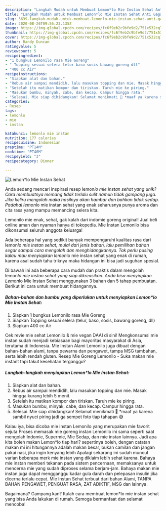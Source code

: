 ```yaml
---
description: "Langkah Mudah untuk Membuat Lemon*lo Mie Instan Sehat Anti Gagal"
title: "Langkah Mudah untuk Membuat Lemon*lo Mie Instan Sehat Anti Gagal"
slug: 3639-langkah-mudah-untuk-membuat-lemonlo-mie-instan-sehat-anti-gagal
date: 2020-08-26T09:56:23.135Z
image: https://img-global.cpcdn.com/recipes/fc6f9eb2c9bfe9d2/751x532cq70/lemonlo-mie-instan-sehat-foto-resep-utama.jpg
thumbnail: https://img-global.cpcdn.com/recipes/fc6f9eb2c9bfe9d2/751x532cq70/lemonlo-mie-instan-sehat-foto-resep-utama.jpg
cover: https://img-global.cpcdn.com/recipes/fc6f9eb2c9bfe9d2/751x532cq70/lemonlo-mie-instan-sehat-foto-resep-utama.jpg
author: Randy Duncan
ratingvalue: 5
reviewcount: 5
recipeingredient:
- "1 bungkus Lemonilo rasa Mie Goreng"
- " Topping sesuai selera telur baso sosis bawang goreng dll"
- "400 cc Air"
recipeinstructions:
- "Siapkan alat dan bahan."
- "Rebus air sampai mendidih, lalu masukan topping dan mie. Masak hingga kurang lebih 5 menit."
- "Setelah itu matikan kompor dan tiriskan. Taruh mie ke piring."
- "Masukan bumbu, minyak, cabe, dan kecap. Campur hingga rata."
- "Selesai. Mie siap dihidangkan! Selamat menikmati 🥳 *maaf ya karena sambil nyuci piring jadi ga sempet foto tiap tahapan 😅"
categories:
- Resep
tags:
- lemonlo
- mie
- instan

katakunci: lemonlo mie instan 
nutrition: 177 calories
recipecuisine: Indonesian
preptime: "PT14M"
cooktime: "PT40M"
recipeyield: "3"
recipecategory: Dinner

---
```



![Lemon*lo Mie Instan Sehat](https://img-global.cpcdn.com/recipes/fc6f9eb2c9bfe9d2/751x532cq70/lemonlo-mie-instan-sehat-foto-resep-utama.jpg)

Anda sedang mencari inspirasi resep lemon*lo mie instan sehat yang unik? Cara membuatnya memang tidak terlalu sulit namun tidak gampang juga. Jika keliru mengolah maka hasilnya akan hambar dan bahkan tidak sedap. Padahal lemon*lo mie instan sehat yang enak seharusnya punya aroma dan cita rasa yang mampu memancing selera kita.

Lemonilo mie enak, sehat, gak kalah dari indomie goreng original! Jual beli online aman dan nyaman hanya di tokopedia. Mie Instan Lemonilo bisa dikonsumsi seluruh anggota keluarga!

Ada beberapa hal yang sedikit banyak mempengaruhi kualitas rasa dari lemon*lo mie instan sehat, mulai dari jenis bahan, lalu pemilihan bahan segar sampai cara mengolah dan menghidangkannya. Tak perlu pusing kalau mau menyiapkan lemon*lo mie instan sehat yang enak di rumah, karena asal sudah tahu triknya maka hidangan ini bisa jadi suguhan spesial.


Di bawah ini ada beberapa cara mudah dan praktis dalam mengolah lemon*lo mie instan sehat yang siap dikreasikan. Anda bisa menyiapkan Lemon*lo Mie Instan Sehat menggunakan 3 bahan dan 5 tahap pembuatan. Berikut ini cara untuk membuat hidangannya.

<!--inarticleads1-->

##### Bahan-bahan dan bumbu yang diperlukan untuk menyiapkan Lemon*lo Mie Instan Sehat:

1. Siapkan 1 bungkus Lemonilo rasa Mie Goreng
1. Siapkan  Topping sesuai selera (telur, baso, sosis, bawang goreng, dll)
1. Siapkan 400 cc Air


Cek revie mie sehat Lemonilo &amp; mie vegan DAAI di sini! Mengkonsumsi mie instan sudah menjadi kebiasaan bagi mayoritas masyarakat di Asia, terutama di Indonesia. Mie Instan Alami Lemonilo juga dibuat dengan bahan-bahan alami, tanpa pewarna dan pengawet, tampa MSG tambahan, serta lebih rendah gluten. Resep Mie Goreng Lemonilo - Suka makan mie instant tapi takut kesehatan terganggu? 

<!--inarticleads2-->

##### Langkah-langkah menyiapkan Lemon*lo Mie Instan Sehat:

1. Siapkan alat dan bahan.
1. Rebus air sampai mendidih, lalu masukan topping dan mie. Masak hingga kurang lebih 5 menit.
1. Setelah itu matikan kompor dan tiriskan. Taruh mie ke piring.
1. Masukan bumbu, minyak, cabe, dan kecap. Campur hingga rata.
1. Selesai. Mie siap dihidangkan! Selamat menikmati 🥳 *maaf ya karena sambil nyuci piring jadi ga sempet foto tiap tahapan 😅


Kalau iya, bisa dicoba mie instan Lemonilo yang merupakan mie favorit sejuta Proses memasak mie goreng instan Lemonilo ini sama seperti saat mengolah Indomie, Supermie, Mie Sedap, dan mie instan lainnya. Jadi apa kita boleh makan Lemon*lo tiap hari? sepertinya boleh, dengan catatan makan mi ini hitungannya adalah makan besar, bukan camilan dan jangan pakai nasi, jika ingin kenyang lebih Apalagi sekarang ini sudah muncul varian beberapa merk mie instan yang diklaim lebih sehat karena. Bahaya mie instan memberi tekanan pada sistem pencernaan, memaksanya untuk mencerna mie yang sudah diproses selama berjam-jam. Bahaya makan mie instan juga dapat mengganggu kadar gula darah dan pelepasan insulin jika dicerna terlalu cepat. Mie Instan Sehat terbuat dari bahan Alami, TANPA BAHAN PENGAWET, PENGUAT RASA, ZAT ADIKTIF, MSG dan lainnya. 

Bagaimana? Gampang kan? Itulah cara membuat lemon*lo mie instan sehat yang bisa Anda lakukan di rumah. Semoga bermanfaat dan selamat mencoba!
